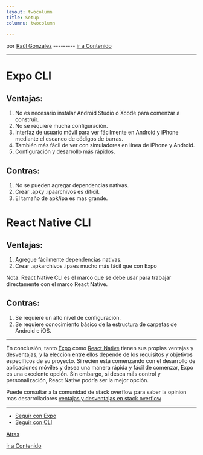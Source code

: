 ```yaml
---
layout: twocolumn
title: Setup
columns: twocolumn
 
---
```


por [Raúl González](https://twitter.com/soyraulgonzalez)  ---------   [ir a Contenido](/contenido.html)

---

# Expo CLI

## Ventajas:

1. No es necesario instalar Android Studio o Xcode para comenzar a construir.
2. No se requiere mucha configuración.
3. Interfaz de usuario móvil para ver fácilmente en Android y iPhone mediante el escaneo de códigos de barras. 
4. También más fácil de ver con simuladores en línea de iPhone y Android.
5. Configuración y desarrollo más rápidos.

## Contras:

1. No se pueden agregar dependencias nativas.
2. Crear .apky .ipaarchivos es difícil.
3. El tamaño de apk/ipa es mas grande.

# React Native CLI

## Ventajas:

1. Agregue fácilmente dependencias nativas.
2. Crear .apkarchivos .ipaes mucho más fácil que con Expo

Nota: React Native CLI es el marco que se debe usar para trabajar directamente con el marco React Native.

## Contras:

1. Se requiere un alto nivel de configuración.
2. Se requiere conocimiento básico de la estructura de carpetas de Android e iOS.

***

En conclusión, tanto [Expo](https://expo.io/) como [React Native](https://reactnative.dev/docs/environment-setup) tienen sus propias ventajas y desventajas, y la elección entre ellos depende de los requisitos y objetivos específicos de su proyecto. Si recién está comenzando con el desarrollo de aplicaciones móviles y desea una manera rápida y fácil de comenzar, Expo es una excelente opción. Sin embargo, si desea más control y personalización, React Native podría ser la mejor opción.

Puede consultar a la comunidad de stack overflow para saber la opinion mas desarrolladores [ventajas y desventajas en stack overflow ](https://stackoverflow.com/questions/39170622/what-is-the-difference-between-expo-and-react-native)

***

* [Seguir con Expo](./Setup-Expo.html)
* [Seguir con CLI](./Setup-CLI.html)


[Atras](./Setup.html)

[ir a Contenido](/contenido.html)